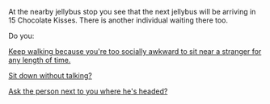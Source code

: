 At the nearby jellybus stop you see that the next jellybus will be arriving in
15 Chocolate Kisses. There is another individual waiting there too.

Do you:

[Keep walking because you're too socially awkward to sit near a stranger for any 
length of time.](too-socially-awkward/too-socially-awkward.md)

[Sit down without talking?](wait-without-talking/wait-without-talking.md)

[Ask the person next to you where he's headed?](ask-person-about-destination/ask-person-about-destination.md)